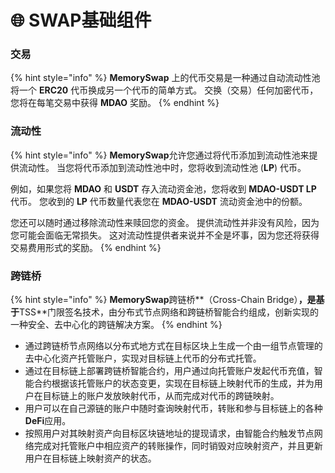 # 🌐 SWAP基础组件

### 交易

{% hint style="info" %}
**MemorySwap** 上的代币交易是一种通过自动流动性池将一个 **ERC20** 代币换成另一个代币的简单方式。 交换（交易）任何加密代币，您将在每笔交易中获得 **MDAO** 奖励。
{% endhint %}

### 流动性

{% hint style="info" %}
**MemorySwap**允许您通过将代币添加到流动性池来提供流动性。 当您将代币添加到流动性池中时，您将收到流动性池 (**LP**) 代币。

&#x20;例如，如果您将 **MDAO** 和 **USDT** 存入流动资金池，您将收到 **MDAO-USDT LP** 代币。 您收到的 **LP** 代币数量代表您在 **MDAO-USDT** 流动资金池中的份额。&#x20;

您还可以随时通过移除流动性来赎回您的资金。 提供流动性并非没有风险，因为您可能会面临无常损失。 这对流动性提供者来说并不全是坏事，因为您还将获得交易费用形式的奖励。
{% endhint %}

### 跨链桥

{% hint style="info" %}
**MemorySwap**跨链桥**（Cross-Chain Bridge）**，是基于**TSS**门限签名技术，由分布式节点网络和跨链桥智能合约组成，创新实现的一种安全、去中心化的跨链解决方案。
{% endhint %}

* 通过跨链桥节点网络以分布式地方式在目标区块上生成一个由一组节点管理的去中心化资产托管账户，实现对目标链上代币的分布式托管。
* 通过在目标链上部署跨链桥智能合约，用户通过向托管账户发起代币充值，智能合约根据该托管账户的状态变更，实现在目标链上映射代币的生成，并为用户在目标链上的账户发放映射代币，从而完成对代币的跨链映射。
* 用户可以在自己源链的账户中随时查询映射代币，转账和参与目标链上的各种**DeFi**应用。
* 按照用户对其映射资产向目标区块链地址的提现请求，由智能合约触发节点网络完成对托管账户中相应资产的转账操作，同时销毁对应映射资产，并且更新用户在目标链上映射资产的状态。




